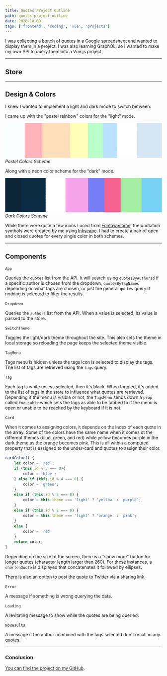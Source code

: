 ```yaml
---
title: Quotes Project Outline
path: quotes-project-outline
date: 2020-10-09
tags: ['frontend', 'coding', 'vue', 'projects']
---
```


I was collecting a bunch of quotes in a Google spreadsheet and wanted to display them in a project. I was also learning GraphQL, so I wanted to make my own API to query them into a Vue.js project.

---

## Store



---

## Design & Colors

I knew I wanted to implement a light and dark mode to switch between.

I came up with the "pastel rainbow" colors for the "light" mode.

![Pastel Colors Scheme](./images/2020-10-09/pastel-colors-cropped.png)
_Pastel Colors Scheme_

Along with a neon color scheme for the "dark" mode.

![Dark Colors Scheme](./images/2020-10-09/dark-colors-cropped.png)
_Dark Colors Scheme_

While there were quite a few icons I used from [Fontawesome](https://fontawesome.com/), the quotation symbols were created by me using [Inkscape](https://inkscape.org/). I had to create a pair of open and closed quotes for every single color in both schemes.

<!-- show example -->


---

## Components

`App`

Queries the `quotes` list from the API. It will search using `quotesByAuthorId` if a specific author is chosen from the dropdown, `quotesByTagNames` depending on what tags are chosen, or just the general `quotes` query if nothing is selected to filter the results.

`Dropdown`

Queries the `authors` list from the API. When a value is selected, its value is passed to the store.

`SwitchTheme`

Toggles the light/dark theme throughout the site. This also sets the theme in local storage so reloading the page keeps the selected theme visible.

`TagMenu`

Tags menu is hidden unless the tags icon is selected to display the tags. The list of tags are retrieved using the `tags` query.

`Tag`

Each tag is white unless selected, then it's black. When toggled, it's added to the list of tags in the store to influence what quotes are retrieved. Depending if the menu is visible or not, the `TagsMenu` sends down a `prop` called `focusable` which sets the tags as able to be tabbed to if the menu is open or unable to be reached by the keyboard if it is not.

`Card`

When it comes to assigning colors, it depends on the index of each quote in the array. Some of the colors have the same name when it comes ot the different themes (blue, green, and red) while yellow becomes purple in the dark theme as the orange becomes pink. This is all within a computed property that is assigned to the under-card and quotes to assign their color.

```js
cardColor() {
    let color = 'red';
    if (this.id % 5 === 0){
        color = 'blue';
    } else if (this.id % 4 === 0) {
        color = 'green';
    }
    else if (this.id % 3 === 0) {
        color = this.theme === 'light' ? 'yellow' : 'purple';
    }
    else if (this.id % 2 === 0) {
        color = this.theme === 'light' ? 'orange' : 'pink';
    }
    else {
        color = 'red'
    }
    return color;
}
```

Depending on the size of the screen, there is a "show more" button for longer quotes (character length larger than 260). For these instances, a `shortenQuote` is displayed that concatenates it followed by ellipses.

There is also an option to post the quote to Twitter via a sharing link.

`Error`

A message if something is wrong querying the data.

`Loading`

A levitating message to show while the quotes are being queried.

`NoResults`

A message if the author combined with the tags selected don't result in any quotes.

---

### Conclusion


[You can find the project on my GitHub](https://github.com/Dana94/quotes-database).

<!-- [Found a typo or problem? Edit this page.](https://github.com/Dana94/website/blob/master/blog/2020-09-25-lights-puzzle-outline.md) -->
